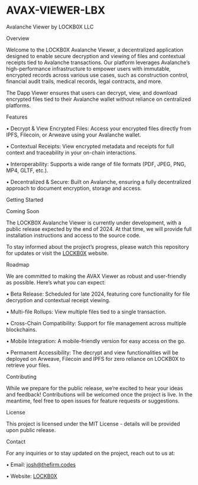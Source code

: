# AVAX-VIEWER-LBX
Avalanche Viewer by LOCKB0X LLC

Overview

Welcome to the LOCKB0X Avalanche Viewer, a decentralized application designed to enable secure decryption and viewing of files and contextual receipts tied to Avalanche transactions. Our platform leverages Avalanche’s high-performance infrastructure to empower users with immutable, encrypted records across various use cases, such as construction control, financial audit trails, medical records, legal contracts, and more.

The Dapp Viewer ensures that users can decrypt, view, and download encrypted files tied to their Avalanche wallet without reliance on centralized platforms.

Features

•	Decrypt & View Encrypted Files: Access your encrypted files directly from IPFS, Filecoin, or Arweave using your Avalanche wallet.
  
•	Contextual Receipts: View encrypted metadata and receipts for full context and traceability in your on-chain interactions.

•	Interoperability: Supports a wide range of file formats (PDF, JPEG, PNG, MP4, GLTF, etc.).

•	Decentralized & Secure: Built on Avalanche, ensuring a fully decentralized approach to document encryption, storage and access.

Getting Started

Coming Soon

The LOCKB0X Avalanche Viewer is currently under development, with a public release expected by the end of 2024. At that time, we will provide full installation instructions and access to the source code.

To stay informed about the project’s progress, please watch this repository for updates or visit the [LOCKB0X](https://www.lockb0x.io) website.

Roadmap

We are committed to making the AVAX Viewer as robust and user-friendly as possible. Here’s what you can expect:

•	Beta Release: Scheduled for late 2024, featuring core functionality for file decryption and contextual receipt viewing.

•	Multi-file Rollups: View multiple files tied to a single transaction.

•	Cross-Chain Compatibility: Support for file management across multiple blockchains.

•	Mobile Integration: A mobile-friendly version for easy access on the go.

•	Permanent Accessibility: The decrypt and view functionalities will be deployed on Arweave, Filecoin and IPFS for zero reliance on LOCKB0X to retrieve your files.

Contributing

While we prepare for the public release, we’re excited to hear your ideas and feedback! Contributions will be welcomed once the project is live. In the meantime, feel free to open issues for feature requests or suggestions.

License

This project is licensed under the MIT License - details will be provided upon public release.

Contact

For any inquiries or to stay updated on the project, reach out to us at:

•	Email: josh@thefirm.codes

•	Website: [LOCKB0X](https://www.lockb0x.io)
